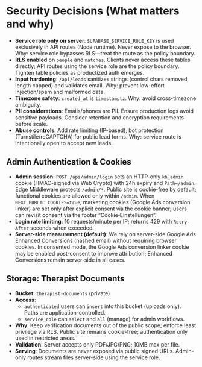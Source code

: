 # Security Decisions (What matters and why)

- __Service role only on server__: `SUPABASE_SERVICE_ROLE_KEY` is used exclusively in API routes (Node runtime). Never expose to the browser. Why: service role bypasses RLS—treat the route as the policy boundary.
- __RLS enabled__ on `people` and `matches`. Clients never access these tables directly; API routes using the service role are the policy boundary. Tighten table policies as productized auth emerges.
- __Input hardening__: `/api/leads` sanitizes strings (control chars removed, length capped) and validates email. Why: prevent low-effort injection/spam and malformed data.
- __Timezone safety__: `created_at` is `timestamptz`. Why: avoid cross-timezone ambiguity.
- __PII considerations__: Emails/phones are PII. Ensure production logs avoid sensitive payloads. Consider retention and encryption requirements before scale.
- __Abuse controls__: Add rate limiting (IP-based), bot protection (Turnstile/reCAPTCHA) for public lead forms. Why: service route is intentionally open to accept new leads.

## Admin Authentication & Cookies

- __Admin session__: `POST /api/admin/login` sets an HTTP-only `kh_admin` cookie (HMAC-signed via Web Crypto) with 24h expiry and `Path=/admin`. Edge Middleware protects `/admin/*`. Public site is cookie-free by default; functional cookies are allowed only within `/admin`. When `NEXT_PUBLIC_COOKIES=true`, marketing cookies (Google Ads conversion linker) are set only after explicit consent via the cookie banner; users can revisit consent via the footer “Cookie‑Einstellungen”.
- __Login rate limiting__: 10 requests/minute per IP; returns 429 with `Retry-After` seconds when exceeded.
- __Server-side measurement (default)__: We rely on server-side Google Ads Enhanced Conversions (hashed email) without requiring browser cookies. In consented mode, the Google Ads conversion linker cookie may be enabled post-consent to improve attribution; Enhanced Conversions remain server-side in all cases.

## Storage: Therapist Documents
- __Bucket__: `therapist-documents` (private)
- __Access__:
  - `authenticated` users can `insert` into this bucket (uploads only). Paths are application-controlled.
  - `service_role` can `select` and `all` (manage) for admin workflows.
- __Why__: Keep verification documents out of the public scope; enforce least privilege via RLS. Public site remains cookie-free; authentication only used in restricted areas.
 - __Validation__: Server accepts only PDF/JPG/PNG; 10MB max per file.
 - __Serving__: Documents are never exposed via public signed URLs. Admin-only routes stream files server-side using the service role.
